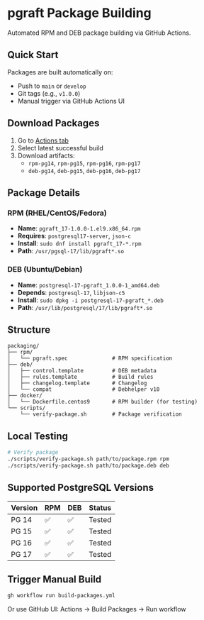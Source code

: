 # pgraft Package Building

Automated RPM and DEB package building via GitHub Actions.

## Quick Start

Packages are built automatically on:
- Push to `main` or `develop`
- Git tags (e.g., `v1.0.0`)
- Manual trigger via GitHub Actions UI

## Download Packages

1. Go to [Actions tab](../../actions)
2. Select latest successful build
3. Download artifacts:
   - `rpm-pg14`, `rpm-pg15`, `rpm-pg16`, `rpm-pg17`
   - `deb-pg14`, `deb-pg15`, `deb-pg16`, `deb-pg17`

## Package Details

### RPM (RHEL/CentOS/Fedora)
- **Name**: `pgraft_17-1.0.0-1.el9.x86_64.rpm`
- **Requires**: `postgresql17-server`, `json-c`
- **Install**: `sudo dnf install pgraft_17-*.rpm`
- **Path**: `/usr/pgsql-17/lib/pgraft*.so`

### DEB (Ubuntu/Debian)
- **Name**: `postgresql-17-pgraft_1.0.0-1_amd64.deb`
- **Depends**: `postgresql-17`, `libjson-c5`
- **Install**: `sudo dpkg -i postgresql-17-pgraft_*.deb`
- **Path**: `/usr/lib/postgresql/17/lib/pgraft*.so`

## Structure

```
packaging/
├── rpm/
│   └── pgraft.spec              # RPM specification
├── deb/
│   ├── control.template         # DEB metadata
│   ├── rules.template           # Build rules
│   ├── changelog.template       # Changelog
│   └── compat                   # Debhelper v10
├── docker/
│   └── Dockerfile.centos9       # RPM builder (for testing)
└── scripts/
    └── verify-package.sh        # Package verification
```

## Local Testing

```bash
# Verify package
./scripts/verify-package.sh path/to/package.rpm rpm
./scripts/verify-package.sh path/to/package.deb deb
```

## Supported PostgreSQL Versions

| Version | RPM | DEB | Status |
|---------|-----|-----|--------|
| PG 14   | ✅  | ✅  | Tested |
| PG 15   | ✅  | ✅  | Tested |
| PG 16   | ✅  | ✅  | Tested |
| PG 17   | ✅  | ✅  | Tested |

## Trigger Manual Build

```bash
gh workflow run build-packages.yml
```

Or use GitHub UI: Actions → Build Packages → Run workflow

